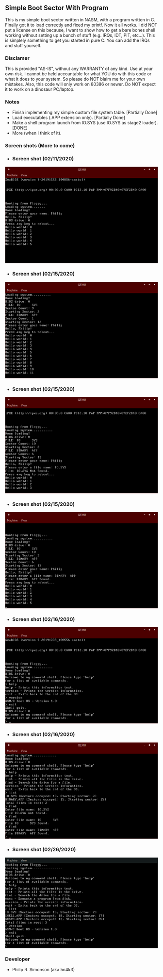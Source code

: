 ## Simple Boot Sector With Program

This is my simple boot sector written in NASM, with a program written in C. Finally
got it to load correctly and fixed my printf. Now it all works. I did NOT put a license
on this because, I want to show how to get a bare bones shell working without setting up
a bunch of stuff (e.g. IRQs, IDT, PIT, etc...). This is simplely something to get you started
in pure C. You can add the IRQs and stuff yourself.

### Disclamer

This is provided "AS-IS", without any WARRANTY of any kind. Use at your own risk.
I cannot be held accountable for what YOU do with this code or what it does to your
system. So please do NOT blaim me for your own mistakes. Also, this code will only work
on 80386 or newer. Do NOT expect it to work on a dinosaur PC/laptop.

### Notes

 - Finish implementing my simple custom file system table. [Partially Done]
 - Load executables (.APP extension only). [Partially Done]
 - Make a shell program launch from IO.SYS (use IO.SYS as stage2 loader). [DONE]
 - More (when I think of it).

### Screen shots (More to come)

 - ### Screen shot (02/11/2020)
![Alt text](screens/screen1_02112020.png?raw=true "What it looks like now (02/11/2020).")
 - ### Screen shot (02/15/2020)
![Alt text](screens/screen2_02152020.png?raw=true "What it looks like now (02/15/2020).")
 - ### Screen shot (02/15/2020)
![Alt text](screens/screen3_02152020.png?raw=true "What it looks like now (02/15/2020).")
 - ### Screen shot (02/15/2020)
![Alt text](screens/screen4_02152020.png?raw=true "What it looks like now (02/15/2020).")
 - ### Screen shot (02/16/2020)
![Alt text](screens/screen5_02162020.png?raw=true "What it looks like now (02/16/2020).")
 - ### Screen shot (02/16/2020)
![Alt text](screens/screen6_02162020.png?raw=true "What it looks like now (02/16/2020).")
 - ### Screen shot (02/26/2020)
![Alt text](screens/screen7_02262020.png?raw=true "What it looks like now (02/26/2020).")

### Developer

 - Philip R. Simonson (aka 5n4k3)

